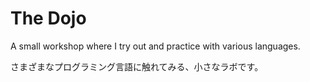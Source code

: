 # The Dojo

A small workshop where I try out and practice with various languages.

さまざまなプログラミング言語に触れてみる、小さなラボです。
